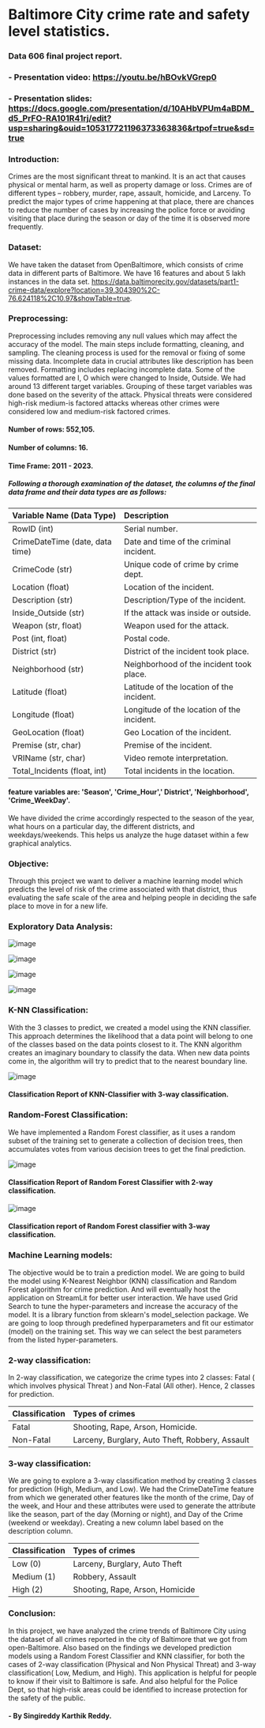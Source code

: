 # Baltimore City crime rate and safety level statistics.
### Data 606 final project report. 

### - Presentation video: https://youtu.be/hBOvkVGrep0
### - Presentation slides: https://docs.google.com/presentation/d/10AHbVPUm4aBDM_d5_PrFO-RA101R41rj/edit?usp=sharing&ouid=105317721196373363836&rtpof=true&sd=true

### Introduction: 
Crimes are the most significant threat to mankind. It is an act that causes physical or mental harm, as well as property damage or loss. Crimes are of different types – robbery, murder, rape, assault, homicide, and Larceny. To predict the major types of crime happening at that place, there are chances to reduce the number of cases by increasing the police force or avoiding visiting that place during the season or day of the time it is observed more frequently.

### Dataset: 
We have taken the dataset from OpenBaltimore, which consists of crime data in different parts of Baltimore. We have 16 features and about 5 lakh instances in the data set.
https://data.baltimorecity.gov/datasets/part1-crime-data/explore?location=39.304390%2C-76.624118%2C10.97&showTable=true. 

### Preprocessing: 
Preprocessing includes removing any null values which may affect the accuracy of the model. The main steps include formatting, cleaning, and sampling. The cleaning process is used for the removal or fixing of some missing data. Incomplete data in crucial attributes like description has been removed. Formatting includes replacing incomplete data. Some of the values formatted are I, O which were changed to Inside, Outside. We had around 13 different target variables. Grouping of these target variables was done based on the severity of the attack. Physical threats were considered high-risk medium-is factored attacks whereas other crimes were considered low and medium-risk factored crimes.

#### Number of rows: 552,105. 

#### Number of columns: 16.

#### Time Frame: 2011 - 2023.

##### Following a thorough examination of the dataset, the columns of the final data frame and their data types are as follows:

| Variable Name (Data Type)          | Description                               |
| :-----------------------------------| :------------------------------------------- | 
| RowID (int)                        | Serial number.                            |
| CrimeDateTime (date, data time)     | Date and time of the criminal incident.   |
| CrimeCode (str)                    | Unique code of crime by crime dept.       |
| Location (float)                   | Location of the incident.                 |
| Description (str)                  | Description/Type of the incident.         | 
| Inside_Outside (str)               | If the attack was inside or outside.      |
| Weapon (str, float)                | Weapon used for the attack.               |
| Post (int, float)                  | Postal code.                              |
| District (str)                     | District of the incident took place.         |
| Neighborhood (str)                 | Neighborhood of the incident took place. | 
| Latitude (float)                   | Latitude of the location of the incident.         |
| Longitude (float)                  | Longitude of the location of the incident.        |
| GeoLocation (float)                | Geo Location of the incident.             |
| Premise (str, char)                | Premise of the incident.                  |
| VRIName (str, char)                | Video remote interpretation.              |
| Total_Incidents (float, int)       | Total incidents in the location.          |


#### feature variables are:  'Season', 'Crime_Hour',' District', 'Neighborhood', 'Crime_WeekDay'. 
We have divided the crime accordingly respected to the season of the year, what hours on a particular day, the different districts, and weekdays/weekends. This helps us analyze the huge dataset within a few graphical analytics. 

### Objective: 
Through this project we want to deliver a machine learning model which predicts the level of risk of the crime associated with that district, thus evaluating the safe scale of the area and helping people in deciding the safe place to move in for a new life.

### Exploratory Data Analysis: 

![image](https://github.com/DATA-606-SPRING-2023-TUE/Karthik_DATA606/assets/124107117/f7895e0b-3694-4999-b812-9726f02a0bb3)

![image](https://github.com/DATA-606-SPRING-2023-TUE/Karthik_DATA606/assets/124107117/1cb88f59-551f-4cd2-819a-251a947517c8)

![image](https://github.com/DATA-606-SPRING-2023-TUE/Karthik_DATA606/assets/124107117/6b6f0714-75ae-409f-b5ed-c6ca7695d100)

![image](https://github.com/DATA-606-SPRING-2023-TUE/Karthik_DATA606/assets/124107117/1aee5f12-d346-43b6-bea8-c905b77a30d7)

### K-NN Classification:
With the 3 classes to predict, we created a model using the KNN classifier. This approach determines the likelihood that a data point will belong to one of the classes based on the data points closest to it. The KNN algorithm creates an imaginary boundary to classify the data. When new data points come in, the algorithm will try to predict that to the nearest boundary line.

![image](https://github.com/DATA-606-SPRING-2023-TUE/Karthik_DATA606/assets/124107117/78f2b635-7a5a-4338-9e9e-19a645c2634c)
#### Classification Report of KNN-Classifier with 3-way classification. 

### Random-Forest Classification:  
We have implemented a Random Forest classifier, as it uses a random subset of the training set to generate a collection of decision trees, then accumulates votes from various decision trees to get the final prediction.

![image](https://github.com/DATA-606-SPRING-2023-TUE/Karthik_DATA606/assets/124107117/a51480be-c48f-4f23-b5c8-693d9da0e465)
#### Classification Report of Random Forest Classifier with 2-way classification.

![image](https://github.com/DATA-606-SPRING-2023-TUE/Karthik_DATA606/assets/124107117/113570fd-07b9-4929-bd74-f6e677438bc5)
#### Classification report of Random Forest classifier with 3-way classification.

### Machine Learning models: 
The objective would be to train a prediction model. We are going to build the model using K-Nearest Neighbor (KNN) classification and Random Forest algorithm for crime prediction. And will eventually host the application on StreamLit for better user interaction.
We have used Grid Search to tune the hyper-parameters and increase the accuracy of the model. It is a library function from sklearn's model_selection package. We are going to loop through predefined hyperparameters and fit our estimator (model) on the training set. This way we can select the best parameters from the listed hyper-parameters.

### 2-way classification: 
In 2-way classification, we categorize the crime types into 2 classes: Fatal ( which involves physical Threat ) and Non-Fatal (All other). Hence, 2 classes for prediction.

| Classification     | Types of crimes                                  |
| :---------------------| :------------------------------------------------ |
| Fatal              | Shooting, Rape, Arson, Homicide.                 |
| Non-Fatal          | Larceny, Burglary, Auto Theft, Robbery, Assault  |

### 3-way classification: 
We are going to explore a 3-way classification method by creating 3 classes for prediction (High, Medium, and Low). We had the CrimeDateTime feature from which we generated other features like the month of the crime, Day of the week, and Hour and these attributes were used to generate the attribute like the season, part of the day (Morning or night), and Day of the Crime (weekend or weekday).
Creating a new column label based on the description column. 

| Classification  | Types of crimes                 |
| :----------------| :--------------------------------- |
| Low (0)         | Larceny, Burglary, Auto Theft   |
| Medium (1)      | Robbery, Assault                |
| High (2)        | Shooting, Rape, Arson, Homicide |

### Conclusion: 
In this project, we have analyzed the crime trends of Baltimore City using the dataset of all crimes reported in the city of Baltimore that we got from open-Baltimore. Also based on the findings we developed prediction models using a Random Forest Classifier and KNN classifier, for both the cases of 2-way classification (Physical and Non Physical Threat) and 3-way classification( Low, Medium, and High). This application is helpful for people to know if their visit to Baltimore is safe. And also helpful for the Police Dept, so that high-risk areas could be identified to increase protection for the safety of the public.

#### - By Singireddy Karthik Reddy. 


